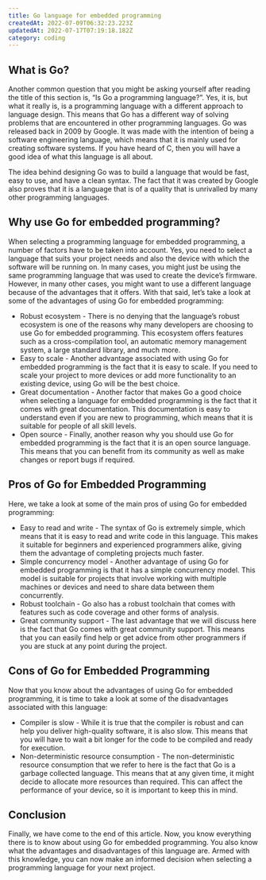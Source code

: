 ```yaml
---
title: Go language for embedded programming
createdAt: 2022-07-09T06:32:23.223Z
updatedAt: 2022-07-17T07:19:18.182Z
category: coding
---
```


## What is Go?

Another common question that you might be asking yourself after reading the title of this section is, “Is Go a programming language?”. Yes, it is, but what it really is, is a programming language with a different approach to language design. This means that Go has a different way of solving problems that are encountered in other programming languages. Go was released back in 2009 by Google. It was made with the intention of being a software engineering language, which means that it is mainly used for creating software systems. If you have heard of C, then you will have a good idea of what this language is all about.

The idea behind designing Go was to build a language that would be fast, easy to use, and have a clean syntax. The fact that it was created by Google also proves that it is a language that is of a quality that is unrivalled by many other programming languages.

## Why use Go for embedded programming?

When selecting a programming language for embedded programming, a number of factors have to be taken into account. Yes, you need to select a language that suits your project needs and also the device with which the software will be running on. In many cases, you might just be using the same programming language that was used to create the device’s firmware. However, in many other cases, you might want to use a different language because of the advantages that it offers. With that said, let’s take a look at some of the advantages of using Go for embedded programming:

- Robust ecosystem - There is no denying that the language’s robust ecosystem is one of the reasons why many developers are choosing to use Go for embedded programming. This ecosystem offers features such as a cross-compilation tool, an automatic memory management system, a large standard library, and much more.
- Easy to scale - Another advantage associated with using Go for embedded programming is the fact that it is easy to scale. If you need to scale your project to more devices or add more functionality to an existing device, using Go will be the best choice.
- Great documentation - Another factor that makes Go a good choice when selecting a language for embedded programming is the fact that it comes with great documentation. This documentation is easy to understand even if you are new to programming, which means that it is suitable for people of all skill levels.
- Open source - Finally, another reason why you should use Go for embedded programming is the fact that it is an open source language. This means that you can benefit from its community as well as make changes or report bugs if required.

## Pros of Go for Embedded Programming

Here, we take a look at some of the main pros of using Go for embedded programming:

- Easy to read and write - The syntax of Go is extremely simple, which means that it is easy to read and write code in this language. This makes it suitable for beginners and experienced programmers alike, giving them the advantage of completing projects much faster.
- Simple concurrency model - Another advantage of using Go for embedded programming is that it has a simple concurrency model. This model is suitable for projects that involve working with multiple machines or devices and need to share data between them concurrently.
- Robust toolchain - Go also has a robust toolchain that comes with features such as code coverage and other forms of analysis.
- Great community support - The last advantage that we will discuss here is the fact that Go comes with great community support. This means that you can easily find help or get advice from other programmers if you are stuck at any point during the project.

## Cons of Go for Embedded Programming

Now that you know about the advantages of using Go for embedded programming, it is time to take a look at some of the disadvantages associated with this language:
- Compiler is slow - While it is true that the compiler is robust and can help you deliver high-quality software, it is also slow. This means that you will have to wait a bit longer for the code to be compiled and ready for execution.
- Non-deterministic resource consumption - The non-deterministic resource consumption that we refer to here is the fact that Go is a garbage collected language. This means that at any given time, it might decide to allocate more resources than required. This can affect the performance of your device, so it is important to keep this in mind.

## Conclusion

Finally, we have come to the end of this article. Now, you know everything there is to know about using Go for embedded programming. You also know what the advantages and disadvantages of this language are. Armed with this knowledge, you can now make an informed decision when selecting a programming language for your next project.
